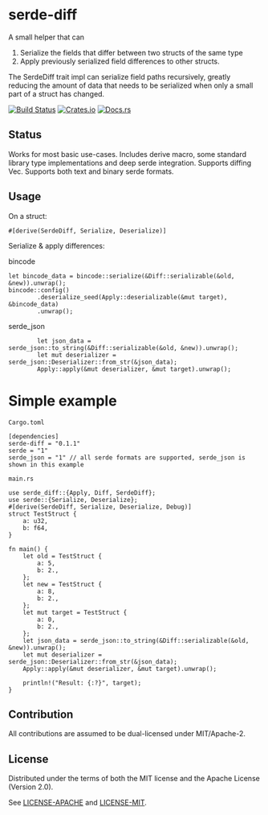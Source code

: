 # serde-diff

A small helper that can
1. Serialize the fields that differ between two structs of the same type 
2. Apply previously serialized field differences to other structs.

The SerdeDiff trait impl can serialize field paths recursively, greatly reducing the amount of data that needs to be serialized when only a small part of a struct has changed. 

[![Build Status][build_img]][build_lnk] [![Crates.io][crates_img]][crates_lnk] [![Docs.rs][doc_img]][doc_lnk]

[build_img]: https://travis-ci.org/amethyst/serde-diff.svg
[build_lnk]: https://travis-ci.org/amethyst/serde-diff
[crates_img]: https://img.shields.io/crates/v/serde-diff.svg
[crates_lnk]: https://crates.io/crates/serde-diff
[doc_img]: https://docs.rs/serde-diff/badge.svg
[doc_lnk]: https://docs.rs/serde-diff

## Status

Works for most basic use-cases. Includes derive macro, some standard library type implementations and deep serde integration. Supports diffing Vec<T>. Supports both text and binary serde formats.

## Usage
On a struct:
```
#[derive(SerdeDiff, Serialize, Deserialize)]
```

Serialize & apply differences:

bincode
```
let bincode_data = bincode::serialize(&Diff::serializable(&old, &new)).unwrap();
bincode::config()
        .deserialize_seed(Apply::deserializable(&mut target), &bincode_data)
        .unwrap();
```
serde_json
```
        let json_data = serde_json::to_string(&Diff::serializable(&old, &new)).unwrap();
        let mut deserializer = serde_json::Deserializer::from_str(&json_data);
        Apply::apply(&mut deserializer, &mut target).unwrap();
```

# Simple example

`Cargo.toml`
```
[dependencies]
serde-diff = "0.1.1"
serde = "1"
serde_json = "1" // all serde formats are supported, serde_json is shown in this example
```
`main.rs`
```
use serde_diff::{Apply, Diff, SerdeDiff};
use serde::{Serialize, Deserialize};
#[derive(SerdeDiff, Serialize, Deserialize, Debug)]
struct TestStruct {
    a: u32,
    b: f64,
}

fn main() {
    let old = TestStruct {
        a: 5,
        b: 2.,
    };
    let new = TestStruct {
        a: 8,
        b: 2.,
    };
    let mut target = TestStruct {
        a: 0,
        b: 2.,
    };
    let json_data = serde_json::to_string(&Diff::serializable(&old, &new)).unwrap();
    let mut deserializer = serde_json::Deserializer::from_str(&json_data);
    Apply::apply(&mut deserializer, &mut target).unwrap();

    println!("Result: {:?}", target);
}
```

## Contribution

All contributions are assumed to be dual-licensed under MIT/Apache-2.

## License

Distributed under the terms of both the MIT license and the Apache License (Version 2.0).

See [LICENSE-APACHE](LICENSE-APACHE) and [LICENSE-MIT](LICENSE-MIT).
